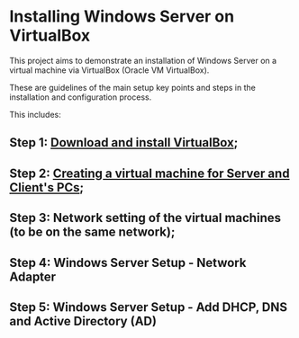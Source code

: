 # Installing Windows Server on VirtualBox

This project aims to demonstrate an installation of Windows Server on a virtual machine via VirtualBox (Oracle VM VirtualBox).

These are guidelines of the main setup key points and steps in the installation and configuration process.



This includes:

## Step 1: [Download and install VirtualBox](https://github.com/tbachvarova/Installing-Windows-Server-on-VirtualBox/blob/main/step_01.md);
## Step 2: [Creating a virtual machine for Server and Client's PCs](https://github.com/tbachvarova/Installing-Windows-Server-on-VirtualBox/blob/main/step_02.md);
## Step 3: Network setting of the virtual machines (to be on the same network);
## Step 4: Windows Server Setup - Network Adapter

## Step 5: Windows Server Setup - Add DHCP, DNS and Active Directory (AD)
